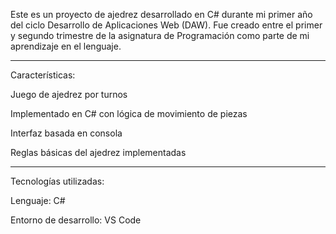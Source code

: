 Este es un proyecto de ajedrez desarrollado en C# durante mi primer año del ciclo Desarrollo de Aplicaciones Web (DAW). Fue creado entre el primer y segundo trimestre de la asignatura de Programación como parte de mi aprendizaje en el lenguaje.

-----------------------------------------------------

Características:

Juego de ajedrez por turnos

Implementado en C# con lógica de movimiento de piezas

Interfaz basada en consola

Reglas básicas del ajedrez implementadas	

------------------------------------------------------

Tecnologías utilizadas:

Lenguaje: C#

Entorno de desarrollo: VS Code
